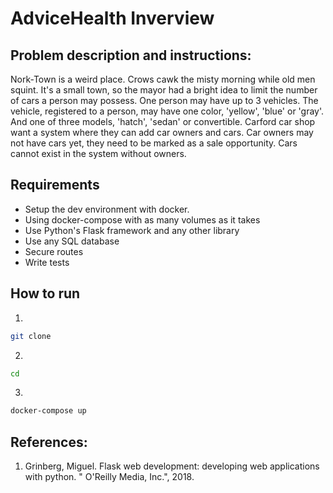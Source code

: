# AdviceHealth Inverview

## Problem description and instructions:

Nork-Town is a weird place. Crows cawk the misty morning while old men squint. It's a small town, so the mayor had a bright idea to limit the number of cars a person may possess. One person may have up to 3 vehicles. The vehicle, registered to a person, may have one color, 'yellow', 'blue' or 'gray'. And one of three models, 'hatch', 'sedan' or convertible. Carford car shop want a system where they can add car owners and cars. Car owners may not have cars yet, they need to be marked as a sale opportunity. Cars cannot exist in the system without owners.

## Requirements

* Setup the dev environment with docker.
* Using docker-compose with as many volumes as it takes
* Use Python's Flask framework and any other library
* Use any SQL database
* Secure routes
* Write tests

## How to run

1. 
```bash
git clone
```
2. 
```bash
cd 
```
3.
```bash
docker-compose up
```




## References:

1. Grinberg, Miguel. Flask web development: developing web applications with python. " O'Reilly Media, Inc.", 2018.


